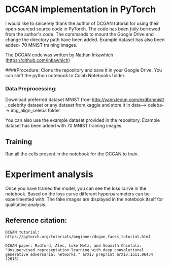 # DCGAN implementation in PyTorch

I would like to sincerely thank the author of DCGAN tutorial for using their open-sourced source code in PyTorch. The code has been *fully* borrowed from the author's code. The commands to mount the Google Drive and change the directory path have been added. Example dataset has also been added- 70 MNIST training images. 

The DCGAN code was written by Nathan Inkawhich (https://github.com/inkawhich)


####Procedure:
 Clone the repository and save it in your Google Drive. You can shift the python notebook to Colab Notebooks folder.   
 
### Data Preprocessing: 
Download preferred dataset MNIST from http://yann.lecun.com/exdb/mnist/ , celebrity dataset or any dataset from kaggle and store it in data--> celeba--> img_align_celeba folder
  
 You can also use the example dataset provided in the repository. Example dataset has been added with 70 MNIST training images. 

## Training 
Run all the cells present in the notebook for the DCGAN to train.

# Experiment analysis 

Once you have trained the model, you can see the loss curve in the notebook. Based on the loss curve different hyperparameters can be experimented with. The fake images are displayed in the notebook itself for qualitative analysis.
  
  
  ## Reference citation: 
```
DCGAN tutorial: https://pytorch.org/tutorials/beginner/dcgan_faces_tutorial.html
```
```
DCGAN paper: Radford, Alec, Luke Metz, and Soumith Chintala. "Unsupervised representation learning with deep convolutional generative adversarial networks." arXiv preprint arXiv:1511.06434 (2015).
```
